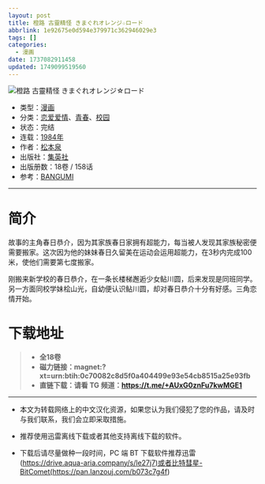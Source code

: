 ```yaml
---
layout: post
title: 橙路 古靈精怪 きまぐれオレンジ☆ロード
abbrlink: 1e92675e0d594e379971c362946029e3
tags: []
categories:
  - 漫画
date: 1737082911458
updated: 1749099519560
---
```


![橙路 古靈精怪 きまぐれオレンジ☆ロード](https://ipfs.io/ipfs/QmVU1EBxt2KSC9BSwX6E3614QUTHiT35EvpHtmhJsZ1ZWk?filename=%E6%A9%99%E8%B7%AF.jpg)

- 类型：[漫画](/index.php/category/漫画)
- 分类：[恋爱爱情](/index.php/category/恋爱爱情)、[青春](/index.php/category/青春)、[校园](/index.php/category/校园)
- 状态：完结
- 连载：[1984年](/index.php/category/1984年)
- 作者：[松本泉](/index.php/category/松本泉)
- 出版社：[集英社](/index.php/category/集英社)
- 出版册数：18卷 / 158话
- 参考：[BANGUMI](https://bangumi.tv/subject/41322)

***

# 简介

故事的主角春日恭介，因为其家族春日家拥有超能力，每当被人发现其家族秘密便需要搬家。这次因为他的妹妹春日久留美在运动会运用超能力，在3秒内完成100米，使他们需要第七度搬家。

刚搬来新学校的春日恭介，在一条长楼梯邂逅少女鲇川圆，后来发现是同班同学。另一方面同校学妹桧山光，自幼便认识鲇川圆，却对春日恭介十分有好感。三角恋情开始。

# 下载地址

> - **全18卷**
> - **磁力链接：magnet:?xt=urn:btih:0c70082c8d5f0a404499e93e54cb8515a25e93fb**
> - **直链下载：请看 TG 频道：<https://t.me/+AUxG0znFu7kwMGE1>**

***

- 本文为转载网络上的中文汉化资源，如果您认为我们侵犯了您的作品，请及时与我们联系，我们会立即采取措施。

- 推荐使用迅雷离线下载或者其他支持离线下载的软件。

- 下载后请尽量做种一段时间，PC 端 BT 下载软件推荐迅雷(<https://drive.aqua-aria.company/s/le27j7)或者比特彗星-BitComet(https://pan.lanzouj.com/b073c7g4f>)
